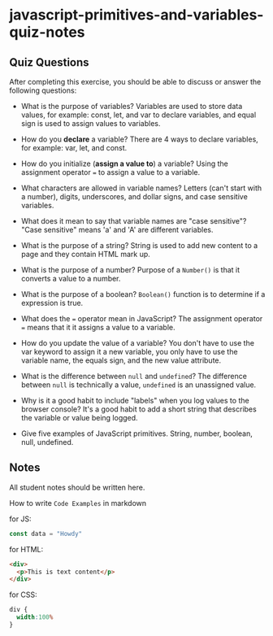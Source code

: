 # javascript-primitives-and-variables-quiz-notes

## Quiz Questions

After completing this exercise, you should be able to discuss or answer the following questions:

- What is the purpose of variables?
  Variables are used to store data values, for example: const, let, and var to declare variables, and equal sign is used to assign values to variables.

- How do you **declare** a variable?
  There are 4 ways to declare variables, for example: var, let, and const.

- How do you initialize (**assign a value to**) a variable?
  Using the assignment operator `=` to assign a value to a variable.

- What characters are allowed in variable names?
  Letters (can't start with a number), digits, underscores, and dollar signs, and case sensitive variables.

- What does it mean to say that variable names are "case sensitive"?
  "Case sensitive" means 'a' and 'A' are different variables.

- What is the purpose of a string?
  String is used to add new content to a page and they contain HTML mark up.

- What is the purpose of a number?
  Purpose of a `Number()` is that it converts a value to a number.

- What is the purpose of a boolean?
  `Boolean()` function is to determine if a expression is true.

- What does the `=` operator mean in JavaScript?
  The assignment operator `=` means that it it assigns a value to a variable.

- How do you update the value of a variable?
  You don't have to use the var keyword to assign it a new variable, you only have to use the variable name, the equals sign, and the new value attribute.

- What is the difference between `null` and `undefined`?
  The difference between `null` is technically a value, `undefined` is an unassigned value.

- Why is it a good habit to include "labels" when you log values to the browser console?
  It's a good habit to add a short string that describes the variable or value being logged.

- Give five examples of JavaScript primitives.
  String, number, boolean, null, undefined.

## Notes

All student notes should be written here.


How to write `Code Examples` in markdown

for JS:
```javascript
const data = "Howdy"
```

for HTML:
```html
<div>
  <p>This is text content</p>
</div>
```

for CSS:
```css
div {
  width:100%
}
```
